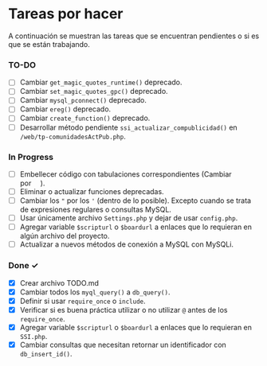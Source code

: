 # Tareas por hacer

A continuación se muestran las tareas que se encuentran pendientes o si es que se están trabajando.

### TO-DO

- [ ] Cambiar `get_magic_quotes_runtime()` deprecado.
- [ ] Cambiar `set_magic_quotes_gpc()` deprecado.
- [ ] Cambiar `mysql_pconnect()` deprecado.
- [ ] Cambiar `ereg()` deprecado.
- [ ] Cambiar `create_function()` deprecado.
- [ ] Desarrollar método pendiente `ssi_actualizar_compublicidad()` en `/web/tp-comunidadesActPub.php`.

### In Progress

- [ ] Embellecer código con tabulaciones correspondientes (Cambiar `	` por `  `).
- [ ] Eliminar o actualizar funciones deprecadas.
- [ ] Cambiar los `"` por los `'` (dentro de lo posible). Excepto cuando se trata de expresiones regulares o consultas MySQL.
- [ ] Usar únicamente archivo `Settings.php` y dejar de usar `config.php`.
- [ ] Agregar variable `$scripturl` o `$boardurl` a enlaces que lo requieran en algún archivo del proyecto.
- [ ] Actualizar a nuevos métodos de conexión a MySQL con MySQLi.

### Done ✓

- [x] Crear archivo TODO.md
- [x] Cambiar todos los `myql_query()` a `db_query()`.
- [x] Definir si usar `require_once` o `include`.
- [x] Verificar si es buena práctica utilizar o no utilizar `@` antes de los `require_once`.
- [x] Agregar variable `$scripturl` o `$boardurl` a enlaces que lo requieran en `SSI.php`.
- [x] Cambiar consultas que necesitan retornar un identificador con `db_insert_id()`.